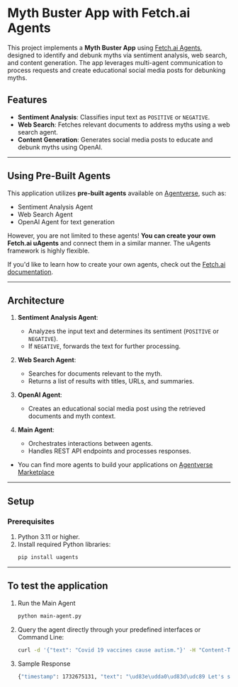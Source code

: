 # Myth Buster App with Fetch.ai Agents

This project implements a **Myth Buster App** using [Fetch.ai Agents](https://fetch.ai), designed to identify and debunk myths via sentiment analysis, web search, and content generation. The app leverages multi-agent communication to process requests and create educational social media posts for debunking myths.

## Features

- **Sentiment Analysis**: Classifies input text as `POSITIVE` or `NEGATIVE`.
- **Web Search**: Fetches relevant documents to address myths using a web search agent.
- **Content Generation**: Generates social media posts to educate and debunk myths using OpenAI.
---


## Using Pre-Built Agents

This application utilizes **pre-built agents** available on [Agentverse](https://agentverse.ai/marketplace?item_type=agents&types=hosted%2Clocal%2Cmailbox&dev_categories=fetch-ai%2Ccommunity&sort=relevancy), such as:
- Sentiment Analysis Agent
- Web Search Agent
- OpenAI Agent for text generation

However, you are not limited to these agents! **You can create your own Fetch.ai uAgents** and connect them in a similar manner. The uAgents framework is highly flexible.

If you'd like to learn how to create your own agents, check out the [Fetch.ai documentation](https://fetch.ai/docs).

---

## Architecture

1. **Sentiment Analysis Agent**:
   - Analyzes the input text and determines its sentiment (`POSITIVE` or `NEGATIVE`).
   - If `NEGATIVE`, forwards the text for further processing.

2. **Web Search Agent**:
   - Searches for documents relevant to the myth.
   - Returns a list of results with titles, URLs, and summaries.

3. **OpenAI Agent**:
   - Creates an educational social media post using the retrieved documents and myth context.

4. **Main Agent**:
   - Orchestrates interactions between agents.
   - Handles REST API endpoints and processes responses.
- You can find more agents to build your applications on [Agentverse Marketplace](https://agentverse.ai/marketplace?item_type=agents&types=hosted%2Clocal%2Cmailbox&dev_categories=fetch-ai%2Ccommunity&sort=relevancy)
---

## Setup

### Prerequisites

1. Python 3.11 or higher.
2. Install required Python libraries:
   ```bash
   pip install uagents
   
---
## To test the application

1. Run the Main Agent
    ```bash
    python main-agent.py
   
2. Query the agent directly through your predefined interfaces or Command Line:
    ```bash
   curl -d '{"text": "Covid 19 vaccines cause autism."}' -H "Content-Type: application/json" -X POST http://localhost:8001/rest/post    

3. Sample Response
    ```bash
   {"timestamp": 1732675131, "text": "\ud83e\udda0\ud83d\udc89 Let's set the record straight! A common myth that has caused a lot of fear is the belief that COVID-19 vaccines can cause autism. This is simply NOT true!\n\n\ud83d\udeab The COVID-19 vaccines do NOT contain any components that would lead to autism. Extensive research and studies conducted by scientists and medical professionals have shown that vaccines are safe and effective.\n\n\ud83e\uddec The vaccines work by teaching our immune systems how to recognize and fight the virus that causes COVID-19, without introducing the live virus itself. \n\n\ud83d\udce2 For more accurate information and to help dispel vaccine myths, check out these resources:\n1. Cleveland Clinic: [How to Dispel Myths About the COVID-19 Vaccine](https://consultqd.clevelandclinic.org/how-to-dispel-myths-about-the-covid-19-vaccine)\n2. Mayo Clinic: [Debunking myths about COVID-19](https://www.mayoclinichealthsystem.org/hometown-health/featured-topic/covid-19-vaccine-myths-debunked)\n3. VCU Health: [Vaccine myths Facts vs fiction](https://www.vcuhealth.org/news/covid-19/vaccine-myths-facts-vs-fiction)\n4. CDC: [How to Address COVID-19 Vaccine Misinformation](https://www.cdc.gov/vaccines/covid-19/health-departments/addressing-vaccine-misinformation.html)\n\n\ud83d\udcaa It's important to stay informed with credible sources to protect ourselves and our communities. Let's share the truth and keep each other safe! #VaccinesWork #COVID19 #MythBusting #PublicHealth", "agent_address": "agent1qdex27edvmtux66229kzjmuff0d2clueu9akwlzacsyet80k7wdecrpc8cy"}  